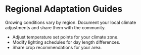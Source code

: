 # Regional Adaptation Guides

Growing conditions vary by region. Document your local climate adjustments and share them with the community.

- Adjust temperature set points for your climate zone.
- Modify lighting schedules for day length differences.
- Share crop recommendations for your area.

